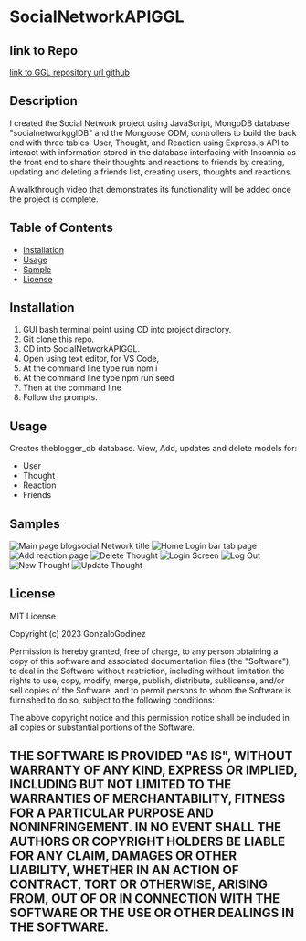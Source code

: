 # SocialNetworkAPIGGL


## link to Repo
[link to GGL repository url github](https://github.com/GonzaloGodinez/SocialNetworkAPIGGL)


## Description
I created the Social Network project using JavaScript, MongoDB database "socialnetworkgglDB" and the Mongoose ODM, controllers to build the back end with three tables: User, Thought, and Reaction using Express.js API to interact with information stored in the database interfacing with Insomnia as the front end to share their thoughts and reactions to friends by creating, updating and deleting a friends list, creating users, thoughts and reactions.

A walkthrough video that demonstrates its functionality will be added once the project is complete. 

## Table of Contents

- [Installation](#installation)
- [Usage](#usage)
- [Sample](#Samples)
- [License](#license)

## Installation
1.	GUI bash terminal point using CD into project directory.
2.	Git clone this repo.
3.	CD into SocialNetworkAPIGGL.	
4.	Open using text editor, for VS Code, 
8.  At the command line type run npm i 
9.  At the command line type npm run seed
7.	Then at the command line
8.  Follow the prompts.

## Usage
Creates theblogger_db database.
View, Add, updates and delete models for:
-   User
-   Thought
-   Reaction
-   Friends

## Samples

![Main page blogsocial Network title](./Assets/SocialNetworkAPIGGL.png)
![Home Login bar tab page](./Assets/SocialNetworkAPIGGLHomeLoginPg.png)
![Add reaction page](./Assets/SNAddReact.png)
![Delete Thought](./Assets/SNDeleteOpt.png)
![Login Screen](./Assets/SSNLogin.png)
![Log Out](./Assets/SNLogOut.png)
![New Thought](./Assets/SNNewReview.png)
![Update Thought](./Assets/SNUpdOpt.png)

## License
MIT License

Copyright (c) 2023 GonzaloGodinez

Permission is hereby granted, free of charge, to any person obtaining a copy
of this software and associated documentation files (the "Software"), to deal
in the Software without restriction, including without limitation the rights
to use, copy, modify, merge, publish, distribute, sublicense, and/or sell
copies of the Software, and to permit persons to whom the Software is
furnished to do so, subject to the following conditions:

The above copyright notice and this permission notice shall be included in all
copies or substantial portions of the Software.

THE SOFTWARE IS PROVIDED "AS IS", WITHOUT WARRANTY OF ANY KIND, EXPRESS OR
IMPLIED, INCLUDING BUT NOT LIMITED TO THE WARRANTIES OF MERCHANTABILITY,
FITNESS FOR A PARTICULAR PURPOSE AND NONINFRINGEMENT. IN NO EVENT SHALL THE
AUTHORS OR COPYRIGHT HOLDERS BE LIABLE FOR ANY CLAIM, DAMAGES OR OTHER
LIABILITY, WHETHER IN AN ACTION OF CONTRACT, TORT OR OTHERWISE, ARISING FROM,
OUT OF OR IN CONNECTION WITH THE SOFTWARE OR THE USE OR OTHER DEALINGS IN THE
SOFTWARE.
---